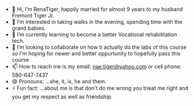- 👋 Hi, I’m RenaTiger, happily married for almost 9 years to my husband Fremont Tiger Jr.
- 👀 I’m interested in taking walks in the evening, spending time with the grand babies.
- 🌱 I’m currently learning to become a better Vocational rehabilitation tech.
- 💞️ I’m looking to collaborate on how ti actually do the labs of this course so I'm hoping for newer and better oppurtunity to hopefully pass this course
- 📫 How to reach me is my email: nae.tiger@yahoo.com or cell phone: 580-647-7437
- 😄 Pronouns: ...she, it, is, he and them. 
- ⚡ Fun fact: ...about me is that don't do me wrong you trieat me right and you get my respect as well as friendship.

<!---
RenaTiger/RenaTiger is a ✨ special ✨ repository because its `README.md` (this file) appears on your GitHub profile.
You can click the Preview link to take a look at your changes.
--->
